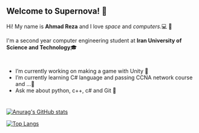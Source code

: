 ## Welcome to Supernova! 👋

Hi! My name is **Ahmad Reza** and I love *space* and *computers*.💻 🌌

I'm a second year computer engineering student at **Iran University of Science and Technology**🎓
#
- I’m currently working on making a game with Unity 🔭
- I’m currently learning C# language and passing CCNA network course and ...🌱
- Ask me about python, c++, c# and Git 💬
#

[![Anurag's GitHub stats](https://github-readme-stats.vercel.app/api?username=supernova-Z313)](https://github.com/anuraghazra/github-readme-stats)

[![Top Langs](https://github-readme-stats.vercel.app/api/top-langs/?username=supernova-Z313)](https://github.com/anuraghazra/github-readme-stats)
<!--
[![Readme Card](https://github-readme-stats.vercel.app/api/pin/?username=supernova-Z313&repo=Learning-ASP.NET-Core-Razor-Pages-Template-02)](https://github.com/anuraghazra/github-readme-stats)
-->

<!--
**supernova-Z313/supernova-Z313** is a ✨ _special_ ✨ repository because its `README.md` (this file) appears on your GitHub profile.

Here are some ideas to get you started:

- 🔭 I’m currently working on ...
- 🌱 I’m currently learning ...
- 👯 I’m looking to collaborate on ...
- 🤔 I’m looking for help with ...
- 💬 Ask me about ...
- 📫 How to reach me: ...
- 😄 Pronouns: ...
- ⚡ Fun fact: ...
-->
